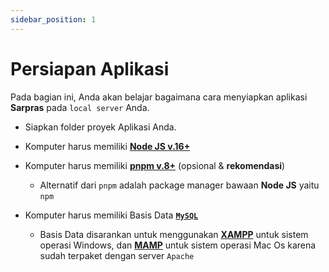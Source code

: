 ```yaml
---
sidebar_position: 1
---
```


# Persiapan Aplikasi

Pada bagian ini, Anda akan belajar bagaimana cara menyiapkan aplikasi **Sarpras** pada `local server` Anda.

- Siapkan folder proyek Aplikasi Anda.
- Komputer harus memiliki **[Node JS v.16+](https://nodejs.org/en)**
- Komputer harus memiliki **[pnpm v.8+](https://pnpm.io/)** (opsional & **rekomendasi**)

  - Alternatif dari `pnpm` adalah package manager bawaan **Node JS** yaitu `npm`

- Komputer harus memiliki Basis Data **[`MySQL`](https://id.wikipedia.org/wiki/MySQL)**
  - Basis Data disarankan untuk menggunakan **[XAMPP](https://www.apachefriends.org/download.html)** untuk sistem operasi Windows, dan **[MAMP](https://www.mamp.info/en/downloads/)** untuk sistem operasi Mac Os karena sudah terpaket dengan server `Apache`
